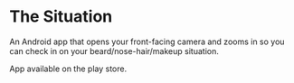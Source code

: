 
The Situation
===================================

An Android app that opens your front-facing camera and zooms in so you can check in on your beard/nose-hair/makeup situation. 

App available on the play store.  
